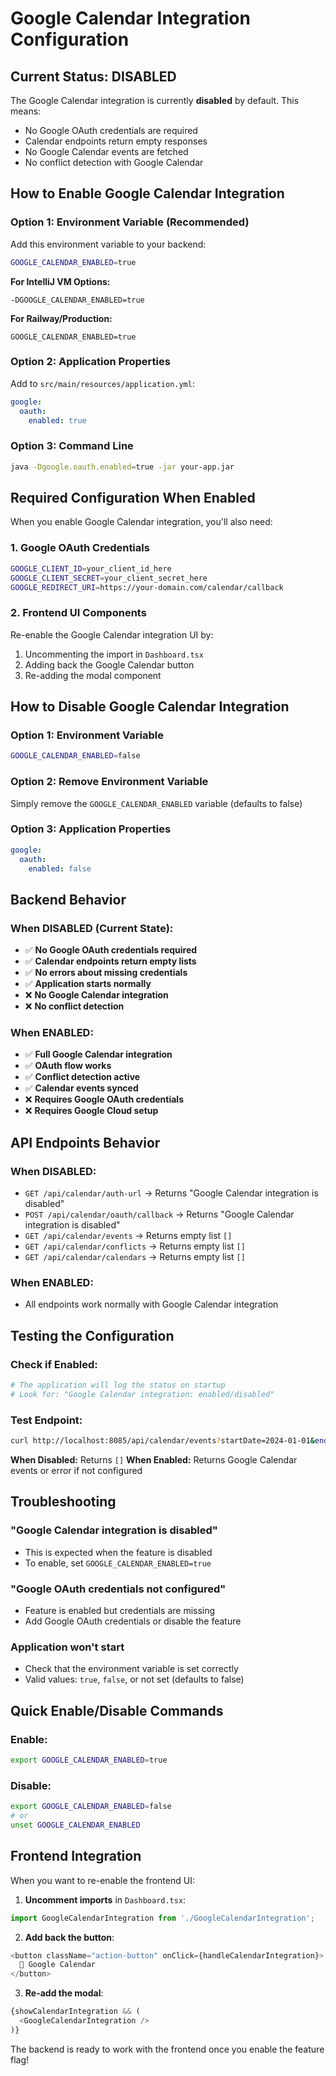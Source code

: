 # Google Calendar Integration Configuration

## Current Status: DISABLED

The Google Calendar integration is currently **disabled** by default. This means:
- No Google OAuth credentials are required
- Calendar endpoints return empty responses
- No Google Calendar events are fetched
- No conflict detection with Google Calendar

## How to Enable Google Calendar Integration

### Option 1: Environment Variable (Recommended)

Add this environment variable to your backend:

```bash
GOOGLE_CALENDAR_ENABLED=true
```

**For IntelliJ VM Options:**
```
-DGOOGLE_CALENDAR_ENABLED=true
```

**For Railway/Production:**
```
GOOGLE_CALENDAR_ENABLED=true
```

### Option 2: Application Properties

Add to `src/main/resources/application.yml`:
```yaml
google:
  oauth:
    enabled: true
```

### Option 3: Command Line

```bash
java -Dgoogle.oauth.enabled=true -jar your-app.jar
```

## Required Configuration When Enabled

When you enable Google Calendar integration, you'll also need:

### 1. Google OAuth Credentials
```bash
GOOGLE_CLIENT_ID=your_client_id_here
GOOGLE_CLIENT_SECRET=your_client_secret_here
GOOGLE_REDIRECT_URI=https://your-domain.com/calendar/callback
```

### 2. Frontend UI Components
Re-enable the Google Calendar integration UI by:
1. Uncommenting the import in `Dashboard.tsx`
2. Adding back the Google Calendar button
3. Re-adding the modal component

## How to Disable Google Calendar Integration

### Option 1: Environment Variable
```bash
GOOGLE_CALENDAR_ENABLED=false
```

### Option 2: Remove Environment Variable
Simply remove the `GOOGLE_CALENDAR_ENABLED` variable (defaults to false)

### Option 3: Application Properties
```yaml
google:
  oauth:
    enabled: false
```

## Backend Behavior

### When DISABLED (Current State):
- ✅ **No Google OAuth credentials required**
- ✅ **Calendar endpoints return empty lists**
- ✅ **No errors about missing credentials**
- ✅ **Application starts normally**
- ❌ **No Google Calendar integration**
- ❌ **No conflict detection**

### When ENABLED:
- ✅ **Full Google Calendar integration**
- ✅ **OAuth flow works**
- ✅ **Conflict detection active**
- ✅ **Calendar events synced**
- ❌ **Requires Google OAuth credentials**
- ❌ **Requires Google Cloud setup**

## API Endpoints Behavior

### When DISABLED:
- `GET /api/calendar/auth-url` → Returns "Google Calendar integration is disabled"
- `POST /api/calendar/oauth/callback` → Returns "Google Calendar integration is disabled"
- `GET /api/calendar/events` → Returns empty list `[]`
- `GET /api/calendar/conflicts` → Returns empty list `[]`
- `GET /api/calendar/calendars` → Returns empty list `[]`

### When ENABLED:
- All endpoints work normally with Google Calendar integration

## Testing the Configuration

### Check if Enabled:
```bash
# The application will log the status on startup
# Look for: "Google Calendar integration: enabled/disabled"
```

### Test Endpoint:
```bash
curl http://localhost:8085/api/calendar/events?startDate=2024-01-01&endDate=2024-01-31
```

**When Disabled:** Returns `[]`
**When Enabled:** Returns Google Calendar events or error if not configured

## Troubleshooting

### "Google Calendar integration is disabled"
- This is expected when the feature is disabled
- To enable, set `GOOGLE_CALENDAR_ENABLED=true`

### "Google OAuth credentials not configured"
- Feature is enabled but credentials are missing
- Add Google OAuth credentials or disable the feature

### Application won't start
- Check that the environment variable is set correctly
- Valid values: `true`, `false`, or not set (defaults to false)

## Quick Enable/Disable Commands

### Enable:
```bash
export GOOGLE_CALENDAR_ENABLED=true
```

### Disable:
```bash
export GOOGLE_CALENDAR_ENABLED=false
# or
unset GOOGLE_CALENDAR_ENABLED
```

## Frontend Integration

When you want to re-enable the frontend UI:

1. **Uncomment imports** in `Dashboard.tsx`:
```typescript
import GoogleCalendarIntegration from './GoogleCalendarIntegration';
```

2. **Add back the button**:
```typescript
<button className="action-button" onClick={handleCalendarIntegration}>
  🔗 Google Calendar
</button>
```

3. **Re-add the modal**:
```typescript
{showCalendarIntegration && (
  <GoogleCalendarIntegration />
)}
```

The backend is ready to work with the frontend once you enable the feature flag! 